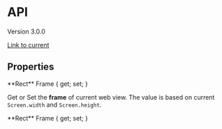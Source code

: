 # API

Version 3.0.0

[Link to current](/latest/index.md)

## Properties

<div class="api-box">
<p class="api-title">**Rect** Frame { get; set; }</p>
</div>

Get or Set the **frame** of current web view. The value is based on current `Screen.width` and `Screen.height`.

<div class="api-box">
<p class="api-title">**Rect** Frame { get; set; }</p>
</div>